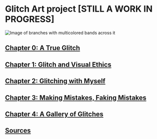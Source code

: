 # Glitch Art project \[STILL A WORK IN PROGRESS\]

![Image of branches with multicolored bands across it](img/branchjpeg2.png)

## [Chapter 0: A True Glitch](docs/chapter0.ipynb)

## [Chapter 1: Glitch and Visual Ethics](docs/chapter1.ipynb)

## [Chapter 2: Glitching with Myself](docs/chapter2.ipynb)

## [Chapter 3: Making Mistakes, Faking Mistakes](docs/chapter3.ipynb)

## [Chapter 4: A Gallery of Glitches](docs/chapter4.ipynb)

## [Sources](docs/sources.ipynb)